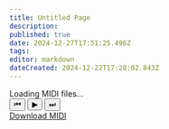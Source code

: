 ```yaml
---
title: Untitled Page
description: 
published: true
date: 2024-12-27T17:51:25.496Z
tags: 
editor: markdown
dateCreated: 2024-12-22T17:28:02.843Z
---
```


 <div class="player-container">
  <div class="title-display">Loading MIDI files...</div>
  <div class="controls">
    <button class="control-btn" id="prevBtn">⏮</button>
    <button class="control-btn" id="playBtn">▶</button>
    <button class="control-btn" id="nextBtn">⏭</button>
  </div>
  <div class="progress-container" id="progressContainer">
    <div class="progress-bar" id="progressBar"></div>
  </div>
  <a href="#" class="download-btn" id="downloadBtn" download>Download MIDI</a>
</div>